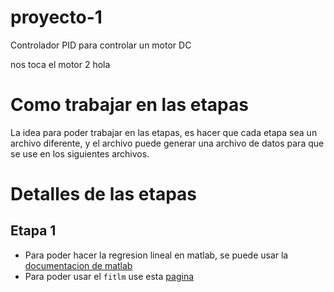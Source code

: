 # proyecto-1
Controlador PID para controlar un motor DC
 
 nos toca el motor 2
 hola

# Como trabajar en las etapas

La idea para poder trabajar en las etapas, es hacer que cada etapa sea un archivo diferente, y el archivo puede generar una archivo de datos para que se use en los siguientes archivos.

# Detalles de las etapas


## Etapa 1

- Para poder hacer la regresion lineal en matlab, se puede usar la [documentacion de matlab]( https://la.mathworks.com/help/matlab/data_analysis/linear-regression.html )
- Para poder usar el `fitlm` use esta [pagina](https://la.mathworks.com/help/stats/fitlm.html)

